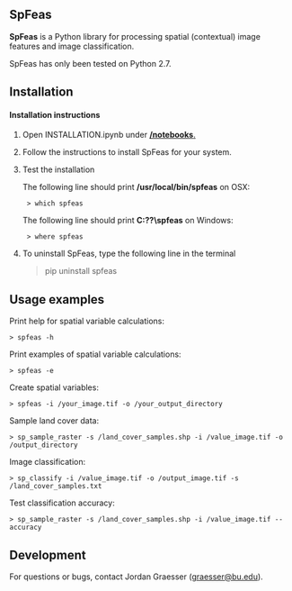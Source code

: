 SpFeas
-----

**SpFeas** is a Python library for processing spatial (contextual) image features and image classification.

SpFeas has only been tested on Python 2.7. 

Installation
------------
#### Installation instructions

1) Open INSTALLATION.ipynb under [**/notebooks**.](https://github.com/jgrss/spfeas/tree/master/notebooks)

2) Follow the instructions to install SpFeas for your system.

3) Test the installation

    The following line should print **/usr/local/bin/spfeas** on OSX:
        
        > which spfeas

    The following line should print **C:\??\spfeas** on Windows:
        
        > where spfeas

4) To uninstall SpFeas, type the following line in the terminal

    > pip uninstall spfeas

Usage examples
-----

Print help for spatial variable calculations:

    > spfeas -h

Print examples of spatial variable calculations:

    > spfeas -e

Create spatial variables:

    > spfeas -i /your_image.tif -o /your_output_directory

Sample land cover data:

    > sp_sample_raster -s /land_cover_samples.shp -i /value_image.tif -o /output_directory

Image classification:

    > sp_classify -i /value_image.tif -o /output_image.tif -s /land_cover_samples.txt

Test classification accuracy:

    > sp_sample_raster -s /land_cover_samples.shp -i /value_image.tif --accuracy


Development
-----------
For questions or bugs, contact Jordan Graesser (graesser@bu.edu).


